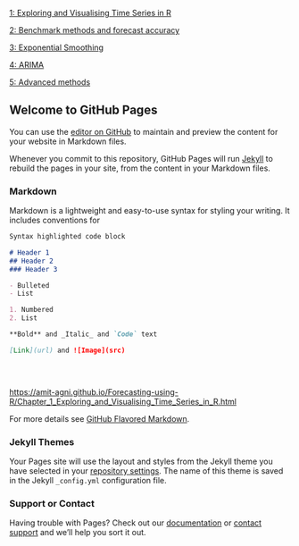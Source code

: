 [1: Exploring and Visualising Time Series in R](https://amit-agni.github.io/Forecasting-using-R/Chapter_1_Exploring_and_Visualising_Time_Series_in_R.html)

[2: Benchmark methods and forecast accuracy](https://amit-agni.github.io/Forecasting-using-R/Chapter_2_Benchmark_methods_and_forecast_accuracy.html)

[3: Exponential Smoothing](https://amit-agni.github.io/Forecasting-using-R/Chapter_3_Exponential_Smoothing.html)

[4: ARIMA](https://amit-agni.github.io/Forecasting-using-R/Chapter_4_ARIMA.html)

[5: Advanced methods](https://amit-agni.github.io/Forecasting-using-R/Chapter_5_Advanced_Methods.html)




## Welcome to GitHub Pages

You can use the [editor on GitHub](https://github.com/amit-agni/Forecasting-using-R/edit/master/README.md) to maintain and preview the content for your website in Markdown files.

Whenever you commit to this repository, GitHub Pages will run [Jekyll](https://jekyllrb.com/) to rebuild the pages in your site, from the content in your Markdown files.

### Markdown

Markdown is a lightweight and easy-to-use syntax for styling your writing. It includes conventions for

```markdown
Syntax highlighted code block

# Header 1
## Header 2
### Header 3

- Bulleted
- List

1. Numbered
2. List

**Bold** and _Italic_ and `Code` text

[Link](url) and ![Image](src)

      
      
```

https://amit-agni.github.io/Forecasting-using-R/Chapter_1_Exploring_and_Visualising_Time_Series_in_R.html


      


For more details see [GitHub Flavored Markdown](https://guides.github.com/features/mastering-markdown/).

### Jekyll Themes

Your Pages site will use the layout and styles from the Jekyll theme you have selected in your [repository settings](https://github.com/amit-agni/Forecasting-using-R/settings). The name of this theme is saved in the Jekyll `_config.yml` configuration file.

### Support or Contact

Having trouble with Pages? Check out our [documentation](https://help.github.com/categories/github-pages-basics/) or [contact support](https://github.com/contact) and we’ll help you sort it out.
